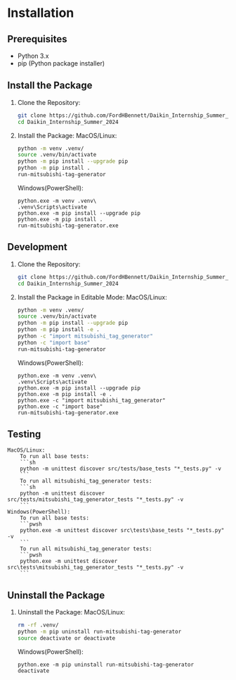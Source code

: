 # Installation

## Prerequisites
- Python 3.x
- pip (Python package installer)

## Install the Package

1. Clone the Repository:
    ```sh
    git clone https://github.com/FordHBennett/Daikin_Internship_Summer_2024.git
    cd Daikin_Internship_Summer_2024
    ```
2. Install the Package:
    MacOS/Linux:
    ```sh
    python -m venv .venv/
    source .venv/bin/activate
    python -m pip install --upgrade pip
    python -m pip install .
    run-mitsubishi-tag-generator
    ```

    Windows(PowerShell):
    ```pwsh
    python.exe -m venv .venv\
    .venv\Scripts\activate
    python.exe -m pip install --upgrade pip
    python.exe -m pip install .
    run-mitsubishi-tag-generator.exe
    ```

## Development
1. Clone the Repository:
    ```sh
    git clone https://github.com/FordHBennett/Daikin_Internship_Summer_2024.git
    cd Daikin_Internship_Summer_2024
    ```

2. Install the Package in Editable Mode:
    MacOS/Linux:
    ```sh
    python -m venv .venv/
    source .venv/bin/activate
    python -m pip install --upgrade pip
    python -m pip install -e .
    python -c "import mitsubishi_tag_generator"
    python -c "import base"
    run-mitsubishi-tag-generator
    ```

    Windows(PowerShell):
    ```pwsh
    python.exe -m venv .venv\
    .venv\Scripts\activate
    python.exe -m pip install --upgrade pip
    python.exe -m pip install -e .
    python.exe -c "import mitsubishi_tag_generator"
    python.exe -c "import base"
    run-mitsubishi-tag-generator.exe
    ```

## Testing
    MacOS/Linux:
        To run all base tests:
        ```sh
        python -m unittest discover src/tests/base_tests "*_tests.py" -v 
        ```
        To run all mitsubishi_tag_generator tests:
        ```sh
        python -m unittest discover src/tests/mitsubishi_tag_generator_tests "*_tests.py" -v 
        ```
    Windows(PowerShell):
        To run all base tests:
        ```pwsh
        python.exe -m unittest discover src\tests\base_tests "*_tests.py" -v 
        ```
        To run all mitsubishi_tag_generator tests:
        ```pwsh
        python.exe -m unittest discover src\tests\mitsubishi_tag_generator_tests "*_tests.py" -v 
        ```

## Uninstall the Package
1. Uninstall the Package:
    MacOS/Linux:
    ```sh
    rm -rf .venv/
    python -m pip uninstall run-mitsubishi-tag-generator
    source deactivate or deactivate
    ```

    Windows(PowerShell):
    ```pwsh
    python.exe -m pip uninstall run-mitsubishi-tag-generator
    deactivate
    ```



